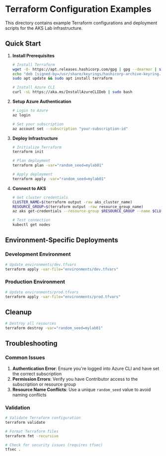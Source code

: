# Terraform Configuration Examples

This directory contains example Terraform configurations and deployment scripts for the AKS Lab infrastructure.

## Quick Start

1. **Install Prerequisites**
   ```bash
   # Install Terraform
   wget -O- https://apt.releases.hashicorp.com/gpg | gpg --dearmor | sudo tee /usr/share/keyrings/hashicorp-archive-keyring.gpg
   echo "deb [signed-by=/usr/share/keyrings/hashicorp-archive-keyring.gpg] https://apt.releases.hashicorp.com $(lsb_release -cs) main" | sudo tee /etc/apt/sources.list.d/hashicorp.list
   sudo apt update && sudo apt install terraform
   
   # Install Azure CLI
   curl -sL https://aka.ms/InstallAzureCLIDeb | sudo bash
   ```

2. **Setup Azure Authentication**
   ```bash
   # Login to Azure
   az login
   
   # Set your subscription
   az account set --subscription "your-subscription-id"

   ```

3. **Deploy Infrastructure**
   ```bash
   # Initialize Terraform
   terraform init
   
   # Plan deployment
   terraform plan -var="random_seed=mylab01"
   
   # Apply deployment
   terraform apply -var="random_seed=mylab01"
   ```

4. **Connect to AKS**
   ```bash
   # Get cluster credentials
   CLUSTER_NAME=$(terraform output -raw aks_cluster_name)
   RESOURCE_GROUP=$(terraform output -raw resource_group_name)
   az aks get-credentials --resource-group $RESOURCE_GROUP --name $CLUSTER_NAME
   
   # Test connection
   kubectl get nodes
   ```

## Environment-Specific Deployments

### Development Environment
```bash
# Update environments/dev.tfvars
terraform apply -var-file="environments/dev.tfvars"
```

### Production Environment
```bash
# Update environments/prod.tfvars
terraform apply -var-file="environments/prod.tfvars"
```

## Cleanup

```bash
# Destroy all resources
terraform destroy -var="random_seed=mylab01"
```

## Troubleshooting

### Common Issues

1. **Authentication Error**: Ensure you're logged into Azure CLI and have set the correct subscription
2. **Permission Errors**: Verify you have Contributor access to the subscription or resource group
3. **Resource Name Conflicts**: Use a unique `random_seed` value to avoid naming conflicts

### Validation

```bash
# Validate Terraform configuration
terraform validate

# Format Terraform files
terraform fmt -recursive

# Check for security issues (requires tfsec)
tfsec .
```
